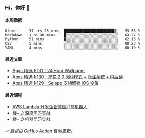 ### Hi，你好 👋

#### 本周数据

<!--START_SECTION:waka-->
```text
Other      37 hrs 25 mins  ███████████████████████▒░   93.56 % 
Markdown   1 hr 30 mins    █░░░░░░░░░░░░░░░░░░░░░░░░   03.77 % 
Python     51 mins         ▓░░░░░░░░░░░░░░░░░░░░░░░░   02.13 % 
CSV        5 mins          ░░░░░░░░░░░░░░░░░░░░░░░░░   00.23 % 
YAML       4 mins          ░░░░░░░░░░░░░░░░░░░░░░░░░   00.19 % 
```
<!--END_SECTION:waka-->

#### 最近文章

<!-- BLOG:START -->
- [Apps 精选 N131：24 Hour Wallpaper](http://huhuhang.com/post/product-hunt/product-hunt-n131)
- [Apps 精选 N130：简悦 2.0 阅读模式 + 标注系统 + 稍后读](http://huhuhang.com/post/product-hunt/product-hunt-n130)
- [Apps 精选 N129：Setapp 支持解锁 iOS 设备](http://huhuhang.com/post/product-hunt/product-hunt-n129)
<!-- BLOG:END -->

#### 最近课程

<!-- SYL:START -->
- [AWS Lambda 开发企业微信消息机器人](https://lanqiao.cn/courses/2868)
- [楼+ 之深度学习实战](https://lanqiao.cn/courses/2617)
- [楼+ 之机器学习实战](https://lanqiao.cn/courses/2616)
<!-- SYL:END -->

###### ✓ 数据由 [GitHub Action](https://github.com/huhuhang/huhuhang/actions) 自动更新。
